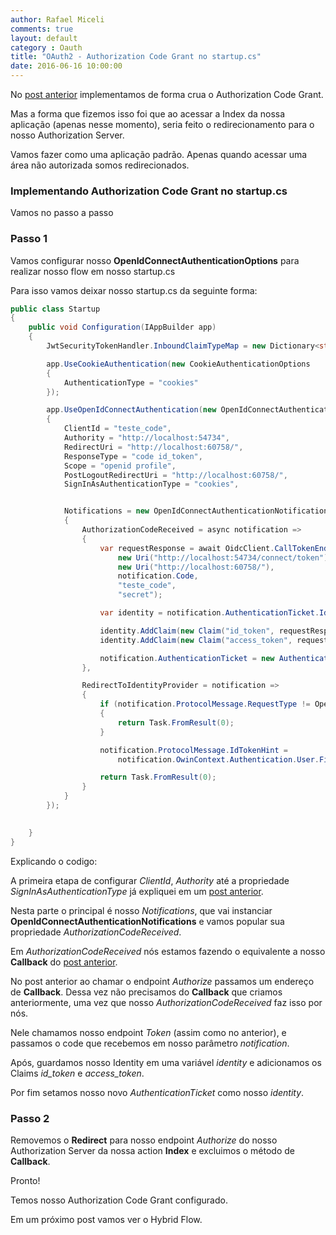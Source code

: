 ```yaml
---
author: Rafael Miceli
comments: true
layout: default 
category : Oauth
title: "OAuth2 - Authorization Code Grant no startup.cs" 
date: 2016-06-16 10:00:00
---
```


No [post anterior](link) implementamos de forma crua o Authorization Code Grant.

Mas a forma que fizemos isso foi que ao acessar a Index da nossa aplicação (apenas nesse momento), seria feito o redirecionamento para o nosso Authorization Server.

Vamos fazer como uma aplicação padrão. Apenas quando acessar uma área não autorizada somos redirecionados. 

### Implementando Authorization Code Grant no startup.cs

Vamos no passo a passo

### Passo 1

Vamos configurar nosso __OpenIdConnectAuthenticationOptions__ para realizar nosso flow em nosso startup.cs

Para isso vamos deixar nosso startup.cs da seguinte forma:

```csharp
public class Startup
{
    public void Configuration(IAppBuilder app)
    {
        JwtSecurityTokenHandler.InboundClaimTypeMap = new Dictionary<string, string>();

        app.UseCookieAuthentication(new CookieAuthenticationOptions
        {
            AuthenticationType = "cookies"
        });

        app.UseOpenIdConnectAuthentication(new OpenIdConnectAuthenticationOptions
        {
            ClientId = "teste_code",
            Authority = "http://localhost:54734",
            RedirectUri = "http://localhost:60758/",
            ResponseType = "code id_token",
            Scope = "openid profile",
            PostLogoutRedirectUri = "http://localhost:60758/",
            SignInAsAuthenticationType = "cookies",


            Notifications = new OpenIdConnectAuthenticationNotifications
            {
                AuthorizationCodeReceived = async notification =>
                {
                    var requestResponse = await OidcClient.CallTokenEndpointAsync(
                        new Uri("http://localhost:54734/connect/token"),
                        new Uri("http://localhost:60758/"),
                        notification.Code,
                        "teste_code",
                        "secret");

                    var identity = notification.AuthenticationTicket.Identity;

                    identity.AddClaim(new Claim("id_token", requestResponse.IdentityToken));
                    identity.AddClaim(new Claim("access_token", requestResponse.AccessToken));

                    notification.AuthenticationTicket = new AuthenticationTicket(identity, notification.AuthenticationTicket.Properties);
                },

                RedirectToIdentityProvider = notification =>
                {
                    if (notification.ProtocolMessage.RequestType != OpenIdConnectRequestType.LogoutRequest)
                    {
                        return Task.FromResult(0);
                    }

                    notification.ProtocolMessage.IdTokenHint =
                        notification.OwinContext.Authentication.User.FindFirst("id_token").Value;

                    return Task.FromResult(0);
                }
            }
        });

        
    }
}
```

Explicando o codigo:

A primeira etapa de configurar _ClientId_, _Authority_ até a propriedade _SignInAsAuthenticationType_ já expliquei em um [post anterior](link).

Nesta parte o principal é nosso _Notifications_, que vai instanciar __OpenIdConnectAuthenticationNotifications__ e vamos popular sua propriedade _AuthorizationCodeReceived_.

Em _AuthorizationCodeReceived_ nós estamos fazendo o equivalente a nosso __Callback__ do [post anterior](link).

No post anterior ao chamar o endpoint _Authorize_ passamos um endereço de __Callback__. Dessa vez não precisamos do __Callback__ que criamos anteriormente, uma vez que nosso _AuthorizationCodeReceived_ faz isso por nós.

Nele chamamos nosso endpoint _Token_ (assim como no anterior), e passamos o code que recebemos em nosso parâmetro _notification_.

Após, guardamos nosso Identity em uma variável _identity_ e adicionamos os Claims *id_token* e *access_token*.

Por fim setamos nosso novo _AuthenticationTicket_ como nosso _identity_.

### Passo 2

Removemos o __Redirect__ para nosso endpoint _Authorize_ do nosso Authorization Server da nossa action __Index__ e excluimos o método de __Callback__.

Pronto!

Temos nosso Authorization Code Grant configurado.

Em um próximo post vamos ver o Hybrid Flow.

